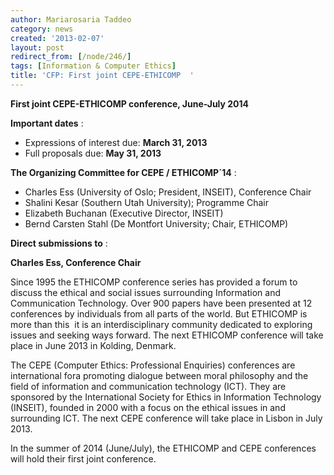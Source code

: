 ```yaml
---
author: Mariarosaria Taddeo
category: news
created: '2013-02-07'
layout: post
redirect_from: [/node/246/]
tags: [Information & Computer Ethics]
title: 'CFP: First joint CEPE-ETHICOMP  '
---
```

**First joint CEPE-ETHICOMP  conference, June-July 2014**

**Important dates** :

  * Expressions of interest due: **March 31, 2013**
  * Full proposals due: **May 31, 2013**

**The Organizing Committee for CEPE / ETHICOMP´14** :

  * Charles Ess (University of Oslo; President, INSEIT), Conference Chair
  * Shalini Kesar (Southern Utah University); Programme Chair
  * Elizabeth Buchanan (Executive Director, INSEIT)
  * Bernd Carsten Stahl (De Montfort University; Chair, ETHICOMP)

**Direct submissions to** :

**Charles Ess, Conference Chair**

Since 1995 the ETHICOMP conference series has provided a forum to discuss the
ethical and social issues surrounding Information and Communication
Technology. Over 900 papers have been presented at 12 conferences by
individuals from all parts of the world. But ETHICOMP is more than this ­ it
is an interdisciplinary community dedicated to exploring issues and seeking
ways forward. The next ETHICOMP conference will take place in June 2013 in
Kolding, Denmark.

The CEPE (Computer Ethics: Professional Enquiries) conferences are
international fora promoting dialogue between moral philosophy and the field
of information and communication technology (ICT).  They are sponsored by the
International Society for Ethics in Information Technology (INSEIT), founded
in 2000 with a focus on the ethical issues in and surrounding ICT. The next
CEPE conference will take place in Lisbon in July 2013.

In the summer of 2014 (June/July), the ETHICOMP and CEPE conferences will hold
their first joint conference.

